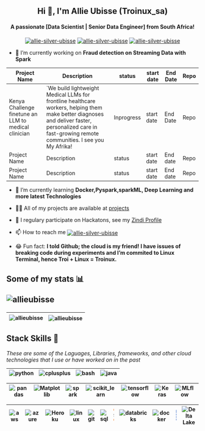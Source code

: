 <h2 align="center">Hi 👋, I'm Allie Ubisse (Troinux_sa)</h2>
<h4 align="center">A passionate [Data Scientist | Senior Data Engineer] from South Africa!</h4>
<p align="center">
 <a href="https://allieubisse.co.za" target="_blank"><img align="center" src="https://img.shields.io/website?label=allieubisse.co.za&style=for-the-badge&url=https%3A%2F%2Fallieubisse.co.za" alt="allie-silver-ubisse"/></a>
<a href="https://linkedin.com/in/allie-silver-ubisse" target="blank"><img align="center" src="https://img.shields.io/badge/linkedin-%230077B5.svg?&style=for-the-badge&logo=linkedin&logoColor=white" alt="allie-silver-ubisse"/></a>
<a href="https://twitter.com/troinux" target="blank"><img align="center" src="https://img.shields.io/badge/twitter-%231DA1F2.svg?&style=for-the-badge&logo=twitter&logoColor=white" alt="allie-silver-ubisse"/></a>
 </p>

 
 
- 🔭 I’m currently working on **Fraud detection on Streaming Data with Spark**
  
| Project Name | Description | status | start date  |  End Date | Repo |
| --- | --- | --- | --- | --- | --- |
| Kenya Challenge finetune an LLM to medical clinician | `We build lightweight Medical LLMs for frontline healthcare workers, helping them make better diagnoses and deliver faster, personalized care in fast-growing remote communities. I see you My Afrika! | Inprogress | start date  |  End Date | Repo |
| Project Name | Description | status | start date  |  End date | Repo |
| Project Name | Description | status | start date  |  End date | Repo |


- 🌱 I’m currently learning **Docker,Pyspark,sparkML, Deep Learning and more latest Technologies**

- 👨‍💻 All of my projects are available at [projects]

- 📝 I regulary participate on Hackatons, see my [Zindi Profile]

- 📫 How to reach me <a href="https://linkedin.com/in/allie-silver-ubisse" target="blank"><img align="center" src="https://cdn.jsdelivr.net/npm/simple-icons@3.0.1/icons/linkedin.svg" alt="allie-silver-ubisse" height="20" width="30" /></a>


- 😂 Fun fact: **I told Github; the cloud is my friend! I have issues of breaking code during experiments and I’m commited to Linux Terminal, hence Troi + Linux = Troinux.**

## Some of my stats :bar_chart:  <p align="left"> <img src="https://komarev.com/ghpvc/?username=allieubisse&label=PROFILE+VIEWS" alt="allieubisse" /> </p>


<img align="left" src="https://github-readme-stats.vercel.app/api/top-langs/?username=allieubisse&layout=compact" alt="allieubisse" />|<img align="center" src="https://github-readme-stats.vercel.app/api?username=allieubisse&show_icons=true" alt="allieubisse" />
|--|--|

## Stack Skills :muscle:
*These are some of the Laguages, Libraries, frameworks, and other cloud technologies that I use or have worked on in the past*

<img src="https://devicons.github.io/devicon/devicon.git/icons/python/python-original.svg" alt="python" width="40" height="40"/>|<img src="https://devicons.github.io/devicon/devicon.git/icons/cplusplus/cplusplus-original.svg" alt="cplusplus" width="40" height="40"/>|<img src="https://www.vectorlogo.zone/logos/gnu_bash/gnu_bash-icon.svg" alt="bash" width="40" height="40"/>|<img src="https://devicons.github.io/devicon/devicon.git/icons/java/java-original-wordmark.svg" alt="java" width="40" height="40"/>
|--|--|--|--|

<img src="https://encrypted-tbn0.gstatic.com/images?q=tbn%3AANd9GcRXCDD7q7wCVdRNtROzgtARnDThPmab6k2x7Q&usqp=CAU" alt="pandas" width="40" height="40"/>|<img src="https://upload.wikimedia.org/wikipedia/commons/thumb/0/01/Created_with_Matplotlib-logo.svg/128px-Created_with_Matplotlib-logo.svg.png" alt="Matplotlib" width="40" height="40"/>|<img src="https://www.pinclipart.com/picdir/middle/318-3188848_spark-sql-logo-apache-spark-logo-svg-clipart.png" alt="spark" width="40" height="40"/>|<img src="https://upload.wikimedia.org/wikipedia/commons/0/05/Scikit_learn_logo_small.svg" alt="scikit_learn" width="40" height="40"/>|<img src="https://www.vectorlogo.zone/logos/tensorflow/tensorflow-icon.svg" alt="tensorflow" width="40" height="40"/>|<img title="Keras" alt="Keras" width="40px" src="https://upload.wikimedia.org/wikipedia/commons/thumb/a/ae/Keras_logo.svg/240px-Keras_logo.svg.png">|<img src="https://avatars0.githubusercontent.com/u/39938107?s=200&v=4" alt="MLflow" width="40" height="40"/>|<img src="https://www.vectorlogo.zone/logos/pocoo_flask/pocoo_flask-icon.svg" alt="flask" width="40" height="40"/>|<img src="https://encrypted-tbn0.gstatic.com/images?q=tbn%3AANd9GcTwBCY30hERRORWd-QokDZf0BEyzNnWJATBRQ&usqp=CAU" alt="streamlit" width="40" height="40"/>
|--|--|--|--|--|--|--|--|--|

<img src="https://upload.wikimedia.org/wikipedia/commons/thumb/5/5c/AWS_Simple_Icons_AWS_Cloud.svg/1024px-AWS_Simple_Icons_AWS_Cloud.svg.png" alt="aws" width="40" height="40"/>|<img src="https://www.vectorlogo.zone/logos/microsoft_azure/microsoft_azure-icon.svg" alt="azure" width="40" height="40"/>|<img title="Heroku" alt="Heroku" width="40px" src="https://img.icons8.com/color/48/000000/heroku.png">|<img src="https://devicons.github.io/devicon/devicon.git/icons/linux/linux-original.svg" alt="linux" width="40" height="40"/>|<img src="https://www.vectorlogo.zone/logos/git-scm/git-scm-icon.svg" alt="git" width="40" height="40"/>|<img src="https://encrypted-tbn0.gstatic.com/images?q=tbn%3AANd9GcQrimkXIoXd3m0sDKlIQqjxYIEtV_1XqrE80A&usqp=CAU" alt="sql" width="40" height="40"/>|<img src="https://raw.githubusercontent.com/github/explore/master/topics/jupyter-notebook/jupyter-notebook.png" alt="jupyter-notebook" width="40" height="40"/>|<img src="https://mlflow.org/images/integration-logos/databricks-logo.png" alt="databricks" width="40" height="40"/>|<img src="https://devicons.github.io/devicon/devicon.git/icons/docker/docker-original-wordmark.svg" alt="docker" width="40" height="40"/>|<img src="https://raw.githubusercontent.com/github/explore/80688e429a7d4ef2fca1e82350fe8e3517d3494d/topics/sql/sql.png" alt="sql" width="40" height="40"/>|<img src="https://avatars2.githubusercontent.com/u/49767398?s=200&v=4" alt="Delta Lake" width="40" height="40"/>
|--|--|--|--|--|--|--|--|--|--|--|



[website]: https://allieubisse.co.za
[projects]: https://allieubisse.co.za/#projects
[Zindi Profile]: https://zindi.africa/users/Troinux_sa/competitions
